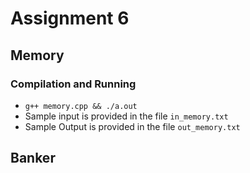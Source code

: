 # Assignment 6

## Memory
### Compilation and Running
- ```g++ memory.cpp && ./a.out```
- Sample input is provided in the file ```in_memory.txt```
- Sample Output is provided in the file ```out_memory.txt```

## Banker
